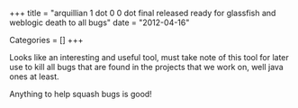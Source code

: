 +++
title = "arquillian 1 dot 0 0 dot final released ready for glassfish and weblogic death to all bugs"
date = "2012-04-16"


Categories = []
+++

Looks like an interesting and useful tool, must take note of this tool
for later use to kill all bugs that are found in the projects that we
work on, well java ones at least.

Anything to help squash bugs is good!
